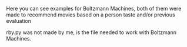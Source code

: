 Here you can see examples for Boltzmann Machines, both of them were made to recommend movies based on a person taste and/or previous evaluation

rby.py was not made by me, is the file needed to work with Boltzmann Machines.
